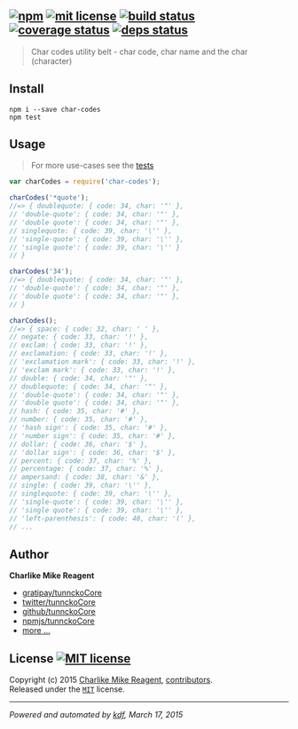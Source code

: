 ## [![npm][npmjs-img]][npmjs-url] [![mit license][license-img]][license-url] [![build status][travis-img]][travis-url] [![coverage status][coveralls-img]][coveralls-url] [![deps status][daviddm-img]][daviddm-url]

> Char codes utility belt - char code, char name and the char (character)

## Install
```
npm i --save char-codes
npm test
```


## Usage
> For more use-cases see the [tests](./test.js)

```js
var charCodes = require('char-codes');

charCodes('*quote');
//=> { doublequote: { code: 34, char: '"' },
// 'double-quote': { code: 34, char: '"' },
// 'double quote': { code: 34, char: '"' },
// singlequote: { code: 39, char: '\'' },
// 'single-quote': { code: 39, char: '\'' },
// 'single quote': { code: 39, char: '\'' }
// }

charCodes('34');
//=> { doublequote: { code: 34, char: '"' },
// 'double-quote': { code: 34, char: '"' },
// 'double quote': { code: 34, char: '"' },
// }

charCodes();
//=> { space: { code: 32, char: ' ' },
// negate: { code: 33, char: '!' },
// exclam: { code: 33, char: '!' },
// exclamation: { code: 33, char: '!' },
// 'exclamation mark': { code: 33, char: '!' },
// 'exclam mark': { code: 33, char: '!' },
// double: { code: 34, char: '"' },
// doublequote: { code: 34, char: '"' },
// 'double-quote': { code: 34, char: '"' },
// 'double quote': { code: 34, char: '"' },
// hash: { code: 35, char: '#' },
// number: { code: 35, char: '#' },
// 'hash sign': { code: 35, char: '#' },
// 'number sign': { code: 35, char: '#' },
// dollar: { code: 36, char: '$' },
// 'dollar sign': { code: 36, char: '$' },
// percent: { code: 37, char: '%' },
// percentage: { code: 37, char: '%' },
// ampersand: { code: 38, char: '&' },
// single: { code: 39, char: '\'' },
// singlequote: { code: 39, char: '\'' },
// 'single-quote': { code: 39, char: '\'' },
// 'single quote': { code: 39, char: '\'' },
// 'left-parenthesis': { code: 40, char: '(' },
// ...
```


## Author
**Charlike Mike Reagent**
+ [gratipay/tunnckoCore][author-gratipay]
+ [twitter/tunnckoCore][author-twitter]
+ [github/tunnckoCore][author-github]
+ [npmjs/tunnckoCore][author-npmjs]
+ [more ...][contrib-more]


## License [![MIT license][license-img]][license-url]
Copyright (c) 2015 [Charlike Mike Reagent][contrib-more], [contributors][contrib-graf].  
Released under the [`MIT`][license-url] license.


[npmjs-url]: http://npm.im/char-codes
[npmjs-img]: https://img.shields.io/npm/v/char-codes.svg?style=flat&label=char-codes

[coveralls-url]: https://coveralls.io/r/tunnckoCore/char-codes?branch=master
[coveralls-img]: https://img.shields.io/coveralls/tunnckoCore/char-codes.svg?style=flat

[license-url]: https://github.com/tunnckoCore/char-codes/blob/master/license.md
[license-img]: https://img.shields.io/badge/license-MIT-blue.svg?style=flat

[travis-url]: https://travis-ci.org/tunnckoCore/char-codes
[travis-img]: https://img.shields.io/travis/tunnckoCore/char-codes.svg?style=flat

[daviddm-url]: https://david-dm.org/tunnckoCore/char-codes
[daviddm-img]: https://img.shields.io/david/tunnckoCore/char-codes.svg?style=flat

[author-gratipay]: https://gratipay.com/tunnckoCore
[author-twitter]: https://twitter.com/tunnckoCore
[author-github]: https://github.com/tunnckoCore
[author-npmjs]: https://npmjs.org/~tunnckocore

[contrib-more]: http://j.mp/1stW47C
[contrib-graf]: https://github.com/tunnckoCore/char-codes/graphs/contributors

***

_Powered and automated by [kdf](https://github.com/tunnckoCore), March 17, 2015_